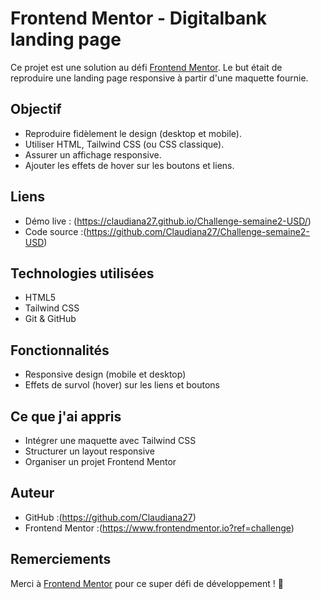 # Frontend Mentor - Digitalbank landing page

Ce projet est une solution au défi [Frontend Mentor](https://www.frontendmentor.io/challenges). Le but était de reproduire une landing page responsive à partir d'une maquette fournie.

## Objectif

- Reproduire fidèlement le design (desktop et mobile).
- Utiliser HTML, Tailwind CSS (ou CSS classique).
- Assurer un affichage responsive.
- Ajouter les effets de hover sur les boutons et liens.

## Liens

- Démo live : (https://claudiana27.github.io/Challenge-semaine2-USD/)
- Code source :(https://github.com/Claudiana27/Challenge-semaine2-USD)

## Technologies utilisées

- HTML5
- Tailwind CSS
- Git & GitHub

## Fonctionnalités

- Responsive design (mobile et desktop)
- Effets de survol (hover) sur les liens et boutons

## Ce que j'ai appris

- Intégrer une maquette avec Tailwind CSS
- Structurer un layout responsive
- Organiser un projet Frontend Mentor

## Auteur

- GitHub :(https://github.com/Claudiana27)
- Frontend Mentor :(https://www.frontendmentor.io?ref=challenge)

## Remerciements

Merci à [Frontend Mentor](https://www.frontendmentor.io) pour ce super défi de développement ! 🎉
